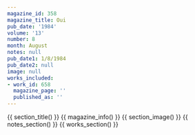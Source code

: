 ```yaml
---
magazine_id: 358
magazine_title: Oui
pub_date: '1984'
volume: '13'
number: 8
month: August
notes: null
pub_date1: 1/8/1984
pub_date2: null
image: null
works_included:
- work_id: 658
  magazine_page: ''
  published_as: ''
---
```


{{ section_title() }}
{{ magazine_info() }}
{{ section_image() }}
{{ notes_section() }}
{{ works_section() }}
